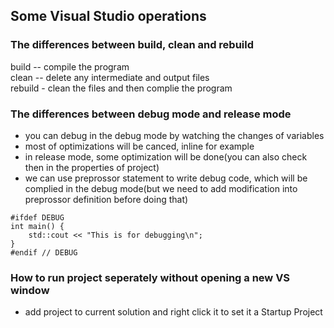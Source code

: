 ## Some Visual Studio operations

### The differences between build, clean and rebuild

build -- compile the program  
clean -- delete any intermediate and output files  
rebuild - clean the files and then complie the program  

### The differences between debug mode and release mode  

* you can debug in the debug mode by watching the changes of variables
* most of optimizations will be canced, inline for example
* in release mode, some optimization will be done(you can also check then in the properties of project)
* we can use preprossor statement to write debug code, which will be complied in the debug mode(but we need to add modification into preprossor definition before doing that)

```
#ifdef DEBUG
int main() {
	std::cout << "This is for debugging\n";
}
#endif // DEBUG
```

### How to run project seperately without opening a new VS window
* add project to current solution and right click it to set it a Startup Project
